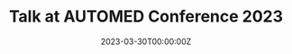---
title: Talk at AUTOMED Conference 2023

event: AUTOMED Conference
event_url: https://www.thm.de/lse/en/forschung/ibmt/ag-biomedizinische-signale-und-systeme/automed-2023.html

summary: In March, I gave a talk on my [publication about the ASMO hardware platform](./publication/asmo) at the AUTOMED Conference 2023.

# Talk start and end times.
#   End time can optionally be hidden by prefixing the line with `#`.
date: '2023-03-30T00:00:00Z'
#date_end: '2023-03-30T00:00:00Z'
all_day: true

# Schedule page publish date (NOT talk date).
#publishDate: '2023-03-30T00:00:00Z'

tags: [talk]

# Is this a featured talk? (true/false)
featured: false

links:
url_code: ''
url_pdf: ''
url_slides: ''
url_video: ''

# Markdown Slides (optional).
#   Associate this talk with Markdown slides.
#   Simply enter your slide deck's filename without extension.
#   E.g. `slides = "example-slides"` references `content/slides/example-slides.md`.
#   Otherwise, set `slides = ""`.
# slides: example

# Projects (optional).
#   Associate this post with one or more of your projects.
#   Simply enter your project's folder or file name without extension.
#   E.g. `projects = ["internal-project"]` references `content/project/deep-learning/index.md`.
#   Otherwise, set `projects = []`.
#publication:
#  - asmo
---